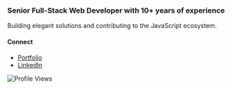 ### Senior Full-Stack Web Developer with 10+ years of experience

Building elegant solutions and contributing to the JavaScript ecosystem.

#### Connect
- [Portfolio](https://jozefini.com)
- [LinkedIn](https://www.linkedin.com/in/jozefini)

![Profile Views](https://komarev.com/ghpvc/?username=jozefini&color=green&style=flat)

